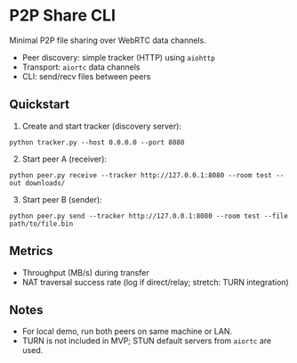 # P2P Share CLI

Minimal P2P file sharing over WebRTC data channels.

- Peer discovery: simple tracker (HTTP) using `aiohttp`
- Transport: `aiortc` data channels
- CLI: send/recv files between peers

## Quickstart

1) Create and start tracker (discovery server):

```
python tracker.py --host 0.0.0.0 --port 8080
```

2) Start peer A (receiver):
```
python peer.py receive --tracker http://127.0.0.1:8080 --room test --out downloads/
```

3) Start peer B (sender):
```
python peer.py send --tracker http://127.0.0.1:8080 --room test --file path/to/file.bin
```

## Metrics
- Throughput (MB/s) during transfer
- NAT traversal success rate (log if direct/relay; stretch: TURN integration)

## Notes
- For local demo, run both peers on same machine or LAN.
- TURN is not included in MVP; STUN default servers from `aiortc` are used.
